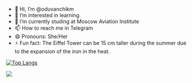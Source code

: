 - 👋 Hi, I’m @oduvanchikm
- 👀 I’m interested in learning
- 🌱 I’m currently studing at Moscow Aviation Institute
- 📫 How to reach me in Telegram
- 😄 Pronouns: She/Her
- ⚡ Fun fact: The Eiffel Tower can be 15 cm taller during the summer due to the expansion of the iron in the heat.

[![Top Langs](https://github-readme-stats.vercel.app/api/top-langs/?username=oduvanchikm&layout=compact)](https://github.com/anuraghazra/github-readme-stats)

![](https://komarev.com/ghpvc/?username=oduvanchikm)

